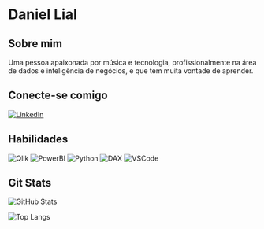 # Daniel Lial

## Sobre mim
Uma pessoa apaixonada por música e tecnologia, profissionalmente na área de dados e inteligência de negócios, e que tem muita vontade de aprender.

## Conecte-se comigo
[![LinkedIn](https://img.shields.io/badge/LinkedIn-0077B5?style=for-the-badge&logo=linkedin&logoColor=white)](https://www.linkedin.com/in/daniellial/)

## Habilidades
![Qlik](https://img.shields.io/badge/Qlik-white?style=for-the-badge&logo=qlik&labelColor=green)
![PowerBI](https://img.shields.io/badge/Power_BI-yellow?style=for-the-badge&logo=powerbi&labelColor=black)
![Python](https://img.shields.io/badge/python-3670A0?style=for-the-badge&logo=python&logoColor=ffdd54)
![DAX](https://img.shields.io/badge/DAX-yellow?style=for-the-badge&logo=DAX&labelColor=green)
![VSCode](https://img.shields.io/badge/VS_Code-blue?style=for-the-badge&logo=vsualstudio&labelColor=black)

## Git Stats
![GitHub Stats](https://github-readme-stats.vercel.app/api?username=daniellial&theme=transparent&bg_color=000&border_color=30A3DC&show_icons=true&icon_color=30A3DC&title_color=E94D5F&text_color=FFF&hide_title=true&hide-stars)

![Top Langs](https://github-readme-stats-git-masterrstaa-rickstaa.vercel.app/api/top-langs/?username=daniellial&layout=compact&bg_color=000&border_color=30A3DC&title_color=E94D5F&text_color=FFF)

